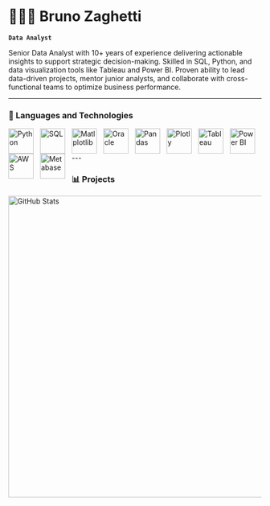# 🧑🏽‍💻 Bruno Zaghetti

**`Data Analyst`**

Senior Data Analyst with 10+ years of experience delivering actionable insights to support
strategic decision-making. Skilled in SQL, Python, and data visualization tools like Tableau
and Power BI. Proven ability to lead data-driven projects, mentor junior analysts, and collaborate
with cross-functional teams to optimize business performance.



---

### 🤖 Languages and Technologies

<img 
    align="left" 
    alt="Python"
    title="Python" 
    width="50px" 
    style="padding-right: 10px;" 
    src="https://cdn.jsdelivr.net/gh/devicons/devicon@latest/icons/python/python-original.svg" 
/>
<img 
    align="left" 
    alt="SQL" 
    title="SQL"
    width="50px" 
    style="padding-right: 10px;" 
    src="https://cdn.jsdelivr.net/gh/devicons/devicon@latest/icons/sqldeveloper/sqldeveloper-original.svg" 
/>
<img 
    align="left" 
    alt="Matlplotlib" 
    title="Matplotlib"
    width="50px" 
    style="padding-right: 10px;" 
    src="https://cdn.jsdelivr.net/gh/devicons/devicon@latest/icons/matplotlib/matplotlib-original.svg"  
/>
<img 
    align="left" 
    alt="Oracle"
    title="Oracle" 
    width="50px" 
    style="padding-right: 10px;" 
    src="https://cdn.jsdelivr.net/gh/devicons/devicon@latest/icons/oracle/oracle-original.svg" 
/>
<img 
    align="left" 
    alt="Pandas"
    title="Pandas" 
    width="50px" 
    style="padding-right: 10px;" 
    src="https://cdn.jsdelivr.net/gh/devicons/devicon@latest/icons/pandas/pandas-original-wordmark.svg" 
/>
<img 
    align="left" 
    alt="Plotly" 
    title="Plotly"
    width="50px" 
    style="padding-right: 10px;" 
    src="https://cdn.jsdelivr.net/gh/devicons/devicon@latest/icons/plotly/plotly-original.svg" 
/>
<img 
    align="left" 
    alt="Tableau"
    title="Tableau" 
    width="50px" 
    style="padding-right: 10px;" 
    src="https://analyticstraininghub.com/wp-content/uploads/2020/10/icon-tableau-300x300.png" 
/>
<img 
    align="left" 
    alt="Power BI" 
    title="Power BI"
    width="50px" 
    style="padding-right: 10px;" 
    src="https://its.ucr.edu/media/1521/download?attachment" 
/>
<img 
    align="left" 
    alt="AWS" 
    title="AWS"
    width="50px" 
    style="padding-right: 10px;" 
    src="https://d1yjjnpx0p53s8.cloudfront.net/styles/logo-thumbnail/s3/102017/logo_0.png?17TK91b1B6OvV2MFrCLfukw1c8oEaNr6&itok=vsanFiUj" 
/>
<img 
    align="left" 
    alt="Metabase" 
    title="Metabase"
    width="50px" 
    style="padding-right: 10px;" 
    src="https://encrypted-tbn0.gstatic.com/images?q=tbn:ANd9GcS7CQRNzqGmzcCE7MBxbR5wp4rrRKYs3QkgtoDG4_lukZQWZ2Pj5L9ahY8lcPINdhMjb9M&usqp=CAU" 
/>

<br/>
<br/>
---

### 📊 Projects

<p>
  <img 
    align="left" 
    alt="GitHub Stats" 
    height="600" 
    style="padding-right: 10px;" 
    src="https://github.com/user-attachments/assets/060519cc-b57d-4e81-966c-bb7f1ae588e3"
  />


</p>
